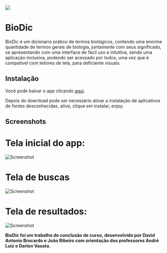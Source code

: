 
![](https://raw.githubusercontent.com/biodic-dev/Biodic/main/.screenshots/logo%20do%20if.png)

# BioDic


BioDic é um dicionario prático de termos biológicos,  contendo uma enorme quantidade de termos gerais de biologia, juntamente com seus significado, se apresentando com uma interface de fácil uso e intuitiva, sendo uma aplicação inclusiva, podendo ser acessado por todos, uma vez que é compatível com leitores de tela, para deficiente visuais. 

Instalação
----

Você pode baixar o app clicando [aqui](https://github.com/biodic-dev/Biodic/blob/main/BioDic.apk?raw=true).


Depois do download pode ser necessário ativar a instalação de aplicativos de fontes desconhecidas, ative, clique em instalar, enjoy.  

Screenshots
----
# Tela inicial do app:

![Screenshot](https://raw.githubusercontent.com/biodic-dev/Biodic/main/.screenshots/inicio.jpg)

# Tela de buscas 

![Screenshot](https://raw.githubusercontent.com/biodic-dev/Biodic/main/.screenshots/pesquisa.jpg)

# Tela de resultados:

![Screenshot](https://raw.githubusercontent.com/biodic-dev/Biodic/main/.screenshots/resultado.jpg
)


**BioDic foi um trabalho de conclusão de curso, desenvolvido por David Antonio Brocardo e João Ribeiro com orientação dos professores André Luiz e Darlon Vasata.**
